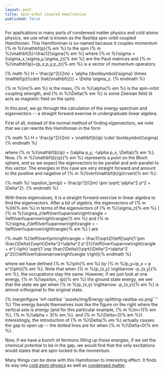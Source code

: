 ```yaml
---
layout: post
title: Spin-orbit coupled Hamiltonian
published: false
---
```


For applications in many parts of condensed matter physics and cold atoms physics, we use what is known as the Rashba spin-orbit coupled Hamiltonian. This Hamiltoninan is so-named because it couples momentum {% m %}\mathbf{p}{% em %}
to the spin {% m %}\mathbf{S}=\frac12\sigma{% em %} where {% m %}\sigma = (\sigma_x,\sigma_y,\sigma_z){% em %} are the Pauli matrices and {% m %}\mathbf{p}=(p_x,p_y,p_z){% em %} is a vector  of momentum operators:
<!--more-->

{% math %} H = \frac{p^2}{2m} + \alpha (\boldsymbol{\sigma} \times \mathbf{p})\cdot \hat{\mathbf{z}} + \Delta \sigma_z. {% endmath %}

{% m %}m{% em %} is the mass, {% m %}\alpha{% em %} is the spin-orbit coupling strength, and {% m %}\Delta{% em %} is some Zeeman field (it acts as magnetic field on the spin).

In this post, we go through the calculation of the energy spectrum and eigenvectors -- a straight forward exercise in undergraduate linear algebra.

First of all, instead of the normal method of finding eigenvectors, we note that we can rewrite this Hamiltonian in the form

{% math %} H = \frac{p^2}{2m} + \mathbf{b}(p) \cdot \boldsymbol{\sigma} {% endmath %}

where {% m %}\mathbf{b}(p) = (\alpha p_y, -\alpha p_x, \Delta){% em %}. Now, {% m %}\mathbf{b}(p){% em %} represents a point on the Bloch sphere, and so we expect the eigenvectors to be parallel and anti-parallel to this vector. The energies in this case are very straight forward and amount to the positive and negative of {% m %}\lvert\mathbf{b}(p)\rvert{% em %}:

{% math %} \epsilon_\pm(p) = \frac{p^2}{2m} \pm \sqrt{ \alpha^2 p^2 + \Delta^2}. {% endmath %}

With these eigenvalues, it is a straight forward exercise in linear algebra to find the eigenvectors. After a bit of algebra, the eigenvectors of {% m %}H{% em %} in terms of the eigenvectors of {% m %}\sigma_z{% em %} ( {% m %}\sigma_z\left\lvert\uparrow\right\rangle = \left\lvert\uparrow\right\rangle{% em %} and {% m %}\sigma_z\left\lvert\uparrow\right\rangle = -\left\lvert\uparrow\right\rangle{% em %} ) are

{% math %}\left\lvert\pm\right\rangle = \frac1{\sqrt2}\left[\sqrt{1 \pm \frac{\Delta}{\sqrt{\Delta^2+\alpha^2 p^2}}}\left\lvert\uparrow\right\rangle + e^{-i\phi} \sqrt{1 \mp \frac{\Delta}{\sqrt{\Delta^2+\alpha^2 p^2}}}\left\lvert\downarrow\right\rangle \right]{% endmath %}

where we have defined {% m %}\phi{% em %} by {% m %}p_y+ip_x = p e^{i\phi}{% em %}. Note that when {% m %}p_{x,y} \rightarrow -p_{x,y}{% em %}, the occupations stay the same. However, if we just look at one energy, {% m %}\epsilon_-(p){% em %} the ground state energy, we see that the state we get when {% m %}p_{x,y} \rightarrow -p_{x,y}{% em %} is almost orthogonal to the original state.

{% marginfigure 'mf-rashba' 'assets/img/Energy-splitting-rashba-so.png' '' %}
The energy bands themselves look like the figure on the right where the vertical axis is energy (and for this particular example, {% m %}m=1{% em %}, {% m %}\alpha = 3{% em %}, and {% m %}\Delta=2{% em %}). Interestingly, the introduction of {% m %}\Delta{% em %} actually causes the gap to open up -- the dotted lines are for when {% m %}\Delta=0{% em %}.

Now, if we have a bunch of fermions filling up these energies, if we set the chemical potential to be in the gap, we would find that the only excitations would states that are spin-locked to the momentum.

Many things can be done with this Hamiltonian to interesting effect. It finds its way into [cold atom physics](http://arxiv.org/abs/1102.3945) as well as [condensed matter](http://books.google.com/books?hl=en&lr=&id=LQhcSCuzC3IC).
